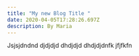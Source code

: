```yaml
---
title: "My new Blog Title "
date: 2020-04-05T17:28:26.697Z
description: By Maria
---
```


Jsjsjdndnd djdjdjd dhdjdjd dhdjdjdnfk jfjfkfn

